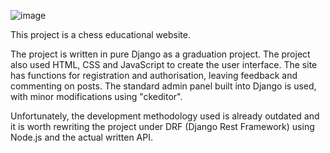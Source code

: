 ![image](https://github.com/IceIxI/Chessview/assets/100762987/ae9c706b-de57-4256-b4fa-8dff8f6d80dc)

This project is a chess educational website. 

The project is written in pure Django as a graduation project. The project also used HTML, CSS and JavaScript to create the user interface. The site has functions for registration and authorisation, leaving feedback and commenting on posts. The standard admin panel built into Django is used, with minor modifications using "ckeditor".

Unfortunately, the development methodology used is already outdated and it is worth rewriting the project under DRF (Django Rest Framework) using Node.js and the actual written API.

